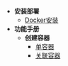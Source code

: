 * **安装部署**
  * [Docker安装](zh-cn/install/docker.md)
* **功能手册**
  * **创建容器**
    * [单容器](zh-cn/manual/container-create.md)
    * [关联容器](zh-cn/manual/container-create-link.md)